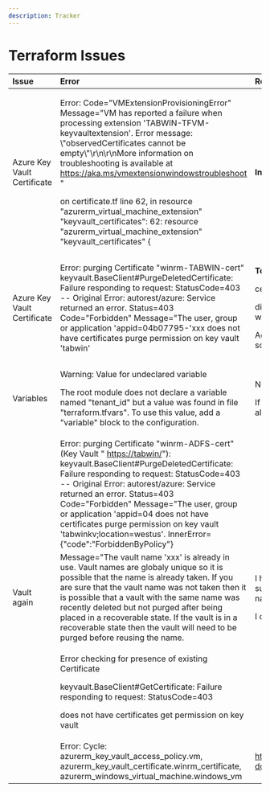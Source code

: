 ```yaml
---
description: Tracker
---
```


# Terraform Issues

<table>
  <thead>
    <tr>
      <th style="text-align:left">Issue</th>
      <th style="text-align:left">Error</th>
      <th style="text-align:left">Resolution</th>
    </tr>
  </thead>
  <tbody>
    <tr>
      <td style="text-align:left">Azure Key Vault Certificate</td>
      <td style="text-align:left">
        <p>Error: Code=&quot;VMExtensionProvisioningError&quot; Message=&quot;VM
          has reported a failure when processing extension &apos;TABWIN-TFVM-keyvaultextension&apos;.
          Error message: \&quot;observedCertificates cannot be empty\&quot;\r\n\r\nMore
          information on troubleshooting is available at <a href="https://aka.ms/vmextensionwindowstroubleshoot">https://aka.ms/vmextensionwindowstroubleshoot</a> &quot;</p>
        <p>on certificate.tf line 62, in resource &quot;azurerm_virtual_machine_extension&quot;
          &quot;keyvault_certificates&quot;: 62: resource &quot;azurerm_virtual_machine_extension&quot;
          &quot;keyvault_certificates&quot; {</p>
      </td>
      <td style="text-align:left"><b>In progress</b>
      </td>
    </tr>
    <tr>
      <td style="text-align:left">Azure Key Vault Certificate</td>
      <td style="text-align:left">Error: purging Certificate &quot;winrm-TABWIN-cert&quot; keyvault.BaseClient#PurgeDeletedCertificate:
        Failure responding to request: StatusCode=403 -- Original Error: autorest/azure:
        Service returned an error. Status=403 Code=&quot;Forbidden&quot; Message=&quot;The
        user, group or application &apos;appid=04b07795-&apos;xxx does not have
        certificates purge permission on key vault &apos;tabwin&apos;</td>
      <td style="text-align:left">
        <p><b>To be tested</b>
        </p>
        <p>certificate_permissions = [&quot;purge&quot; ]</p>
        <p></p>
        <p>didn&apos;t work I am assuming it is something to do with <a href="https://stackoverflow.com/questions/61342357/unable-to-delete-secrets-from-key-vault-with-soft-delete-enabled">Purge Protection</a>
        </p>
        <p></p>
        <p>Again No, as Purge Protection is not enabled. Only soft-delete.</p>
      </td>
    </tr>
    <tr>
      <td style="text-align:left">Variables</td>
      <td style="text-align:left">
        <p>Warning: Value for undeclared variable</p>
        <p>The root module does not declare a variable named &quot;tenant_id&quot;
          but a value was found in file &quot;terraform.tfvars&quot;. To use this
          value, add a &quot;variable&quot; block to the configuration.</p>
      </td>
      <td style="text-align:left">
        <p>Now that is a useful error message.</p>
        <p>If you want to use terraform.tfvars, the variable also has to be declared
          in the variables.tf</p>
      </td>
    </tr>
    <tr>
      <td style="text-align:left"></td>
      <td style="text-align:left">Error: purging Certificate &quot;winrm-ADFS-cert&quot; (Key Vault &quot;
        <a
        href="https://tabwinkv.vault.azure.net/">https://tabwin/</a>&quot;): keyvault.BaseClient#PurgeDeletedCertificate:
          Failure responding to request: StatusCode=403 -- Original Error: autorest/azure:
          Service returned an error. Status=403 Code=&quot;Forbidden&quot; Message=&quot;The
          user, group or application &apos;appid=04 does not have certificates purge
          permission on key vault &apos;tabwinkv;location=westus&apos;. InnerError={&quot;code&quot;:&quot;ForbiddenByPolicy&quot;}</td>
      <td
      style="text-align:left"></td>
    </tr>
    <tr>
      <td style="text-align:left">Vault again</td>
      <td style="text-align:left">Message=&quot;The vault name &apos;xxx&apos; is already in use. Vault
        names are globaly unique so it is possible that the name is already taken.
        If you are sure that the vault name was not taken then it is possible that
        a vault with the same name was recently deleted but not purged after being
        placed in a recoverable state. If the vault is in a recoverable state then
        the vault will need to be purged before reusing the name.</td>
      <td style="text-align:left">
        <p>I had not deleted the vault in my other subscription. There need to be
          some creative vault names if they are globally unique!</p>
        <p></p>
        <p>I changed the name and it worked. Nice.</p>
      </td>
    </tr>
    <tr>
      <td style="text-align:left"></td>
      <td style="text-align:left">
        <p>Error checking for presence of existing Certificate</p>
        <p>keyvault.BaseClient#GetCertificate: Failure responding to request: StatusCode=403</p>
        <p>does not have certificates get permission on key vault</p>
      </td>
      <td style="text-align:left"></td>
    </tr>
    <tr>
      <td style="text-align:left"></td>
      <td style="text-align:left">Error: Cycle: azurerm_key_vault_access_policy.vm, azurerm_key_vault_certificate.winrm_certificate,
        azurerm_windows_virtual_machine.windows_vm</td>
      <td style="text-align:left"><a href="https://serverfault.com/questions/1005761/what-does-error-cycle-means-in-terraform">https://serverfault.com/questions/1005761/what-does-error-cycle-means-in-terraform</a>
      </td>
    </tr>
  </tbody>
</table>

